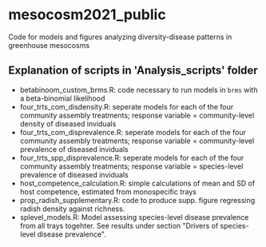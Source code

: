 # mesocosm2021_public
Code for models and figures analyzing diversity-disease patterns in greenhouse mesocosms

## Explanation of scripts in 'Analysis_scripts' folder

- betabinoom_custom_brms.R: code necessary to run models in `brms` with a beta-binomial likelihood
- four_trts_com_disdensity.R: seperate models for each of the four community assembly treatments; response variable = community-level density of diseased inviduals 
- four_trts_com_disprevalence.R: seperate models for each of the four community assembly treatments; response variable = community-level prevalence of diseased inviduals 
- four_trts_spp_disprevalence.R: seperate models for each of the four community assembly treatments; response variable = species-level prevalence of diseased inviduals 
- host_competence_calculation.R: simple calculations of mean and SD of host competence, estimated from monospecific trays
- prop_radish_supplementary.R: code to produce supp. figure regressing radish density against richness. 
- splevel_models.R: Model assessing species-level disease prevalence from all trays togehter. See results under section "Drivers of species-level disease prevalence".
